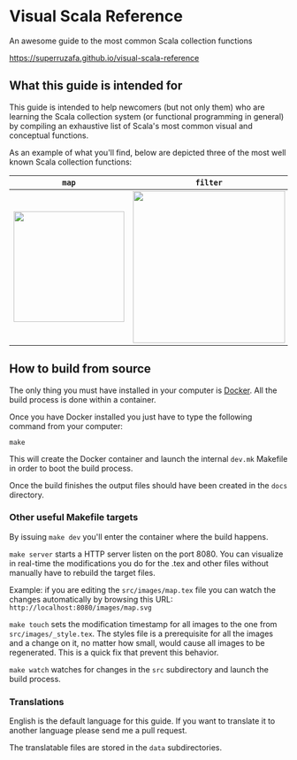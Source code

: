 Visual Scala Reference
======================

An awesome guide to the most common Scala collection functions

https://superruzafa.github.io/visual-scala-reference

## What this guide is intended for

This guide is intended to help newcomers (but not only them) who are learning the Scala collection system (or functional programming in general) by compiling an exhaustive list of Scala's most common visual and conceptual functions.

As an example of what you'll find, below are depicted three of the most well known Scala collection functions:

<table>
  <thead>
    <tr>
      <th><code>map</code></th>
      <th><code>filter</code></th>
      <th><code>foldLeft</code></th>
    </tr>
  </thead>
  <tbody>
    <tr>
      <td><img src="https://raw.githubusercontent.com/superruzafa/visual-scala-reference/master/docs/images/map.png" width="200" /></td>
      <td><img src="https://raw.githubusercontent.com/superruzafa/visual-scala-reference/master/docs/images/filter.png" width="275" /></td>
      <td><img src="https://raw.githubusercontent.com/superruzafa/visual-scala-reference/master/docs/images/foldLeft.1.png" width="250" /></td>
    </tr>
  </tbody>
</table>


## How to build from source

The only thing you must have installed in your computer is [Docker](https://www.docker.com). All the build process is done within a container.

Once you have Docker installed you just have to type the following command from your computer:

```
make
```

This will create the Docker container and launch the internal `dev.mk` Makefile in order to boot the build process.

Once the build finishes the output files should have been created in the `docs` directory.



### Other useful Makefile targets

By issuing `make dev` you'll enter the container where the build happens.

`make server` starts a HTTP server listen on the port 8080. You can visualize in real-time the modifications
you do for the .tex and other files without manually have to rebuild the target files.

Example: if you are editing the `src/images/map.tex` file you can watch the changes automatically by browsing this URL: `http://localhost:8080/images/map.svg`

`make touch` sets the modification timestamp for all images to the one from `src/images/_style.tex`. The styles file is a prerequisite for all the images and a change on it, no matter how small, would cause all images to be regenerated. This is a quick fix that prevent this behavior.

`make watch` watches for changes in the `src` subdirectory and launch the build process.

### Translations

English is the default language for this guide. If you want to translate it to another language please send me a pull request.

The translatable files are stored in the `data` subdirectories.
